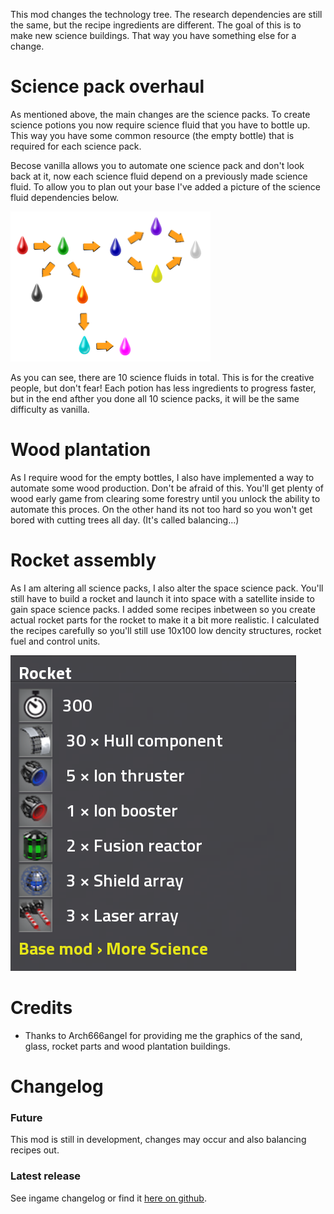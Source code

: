 This mod changes the technology tree. The research dependencies are still the same, but the recipe ingredients are different. The goal of this is to make new science buildings. That way you have something else for a change.

# Science pack overhaul
As mentioned above, the main changes are the science packs. To create science potions you now require science fluid that you have to bottle up. This way you have some common resource (the empty bottle) that is required for each science pack.

Becose vanilla allows you to automate one science pack and don't look back at it, now each science fluid depend on a previously made science fluid. To allow you to plan out your base I've added a picture of the science fluid dependencies below.

![fluid tree dependencies](https://raw.githubusercontent.com/LovelySanta/FactorioMod-MoreScience/master/graphics/screenshots/fluid_tree.png)

As you can see, there are 10 science fluids in total. This is for the creative people, but don't fear! Each potion has less ingredients to progress faster, but in the end afther you done all 10 science packs, it will be the same difficulty as vanilla.

# Wood plantation
As I require wood for the empty bottles, I also have implemented a way to automate some wood production. Don't be afraid of this. You'll get plenty of wood early game from clearing some forestry until you unlock the ability to automate this proces. On the other hand its not too hard so you won't get bored with cutting trees all day. (It's called balancing...)

# Rocket assembly
As I am altering all science packs, I also alter the space science pack.  You'll still have to build a rocket and launch it into space with a satellite inside to gain space science packs. I added some recipes inbetween so you create actual rocket parts for the rocket to make it a bit more realistic. I calculated the recipes carefully so you'll still use 10x100 low dencity structures, rocket fuel and control units.

![Rocket assembly recipe](https://raw.githubusercontent.com/LovelySanta/FactorioMod-MoreScience/master/graphics/screenshots/rocket-assembly-recipe.png)

# Credits
+    Thanks to Arch666angel for providing me the graphics of the sand, glass, rocket parts and wood plantation buildings.

# Changelog
### Future
This mod is still in development, changes may occur and also balancing recipes out.
### Latest release
See ingame changelog or find it [here on github](https://github.com/LovelySanta/FactorioMod-MoreScience/blob/master/changelog.txt).
